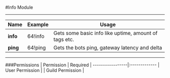 #Info Module

---

| Name        | Example    | Usage
|-------------|----------- |----------
| **info**    | 64!info    | Gets some basic info like uptime, amount of tags etc.
| **ping**    | 64!ping    | Gets the bots ping, gateway latency and delta
---
###Permissions
| Permission       | Required
| -----------------|:-------------
| User Permission  | 
| Guild Permission |